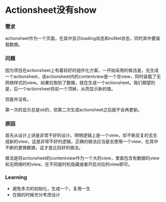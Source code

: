 # Actionsheet没有show

### 需求

actionsheet作为一个页面，在其中显示loading状态和noNet状态，同时其中要装载数据。

### 问题

因为项目在actionsheet上有着较好的组件化方案，一开始采用的做法是，先生成一个actionsheet，该actionsheet内的contentview是一个空view，同时装载了无网络样式的view。如果拉取到了数据，就在生成一个actionsheet。我们期望的是，后一个actionsheet将前一个顶掉，从而显示新的值。

但是并没有。

第一次的显示总是ok的，但第二次生成actionsheet之后就不会再更新。

### 原因

首先从设计上讲是非常不好的设计。明明逻辑上是一个view，却不断反复的去生成新的view，这是非常不好的逻辑，正确的做法应当是去使用一个view，在其中不断的更换数据，这才是比较好的做法。

做法是将actionsheet的contentview作为一个大的view，里面包含有数据的view和无网络时的view。在不同是时机隐藏或者开启对应的view即可。

### Learning

* 避免多次的初始化，生成一个，复用一生
* 在做的时候充分考虑设计


